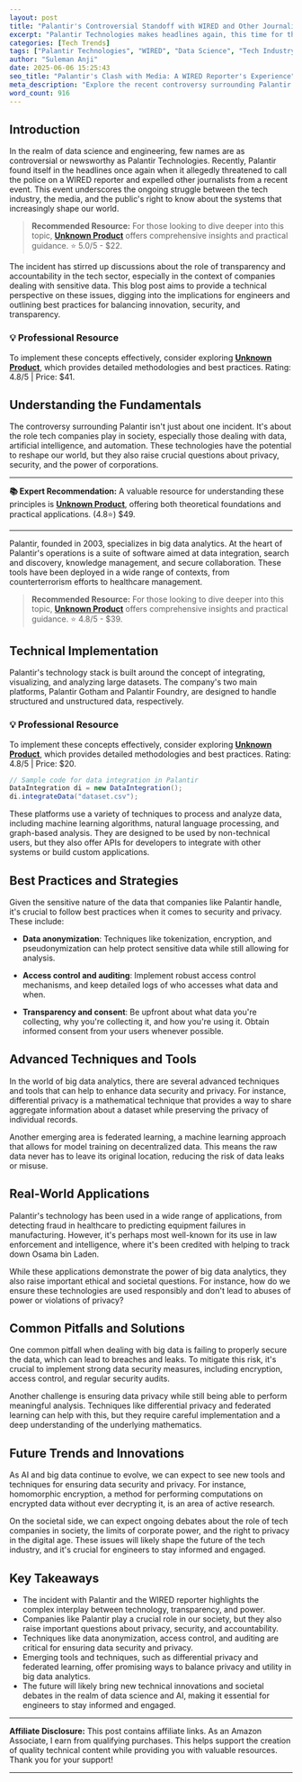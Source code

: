 ```yaml
---
layout: post
title: "Palantir's Controversial Standoff with WIRED and Other Journalists"
excerpt: "Palantir Technologies makes headlines again, this time for threatening a WIRED reporter and expelling journalists from an event."
categories: [Tech Trends]
tags: ["Palantir Technologies", "WIRED", "Data Science", "Tech Industry", "Media Relations", "Public Transparency", "Controversy"]
author: "Suleman Anji"
date: 2025-06-06 15:25:43 
seo_title: "Palantir's Clash with Media: A WIRED Reporter's Experience"
meta_description: "Explore the recent controversy surrounding Palantir Technologies, as it threatens to call the police on a WIRED reporter and ousts other journalists."
word_count: 916
---
```


## Introduction

In the realm of data science and engineering, few names are as controversial or newsworthy as Palantir Technologies. Recently, Palantir found itself in the headlines once again when it allegedly threatened to call the police on a WIRED reporter and expelled other journalists from a recent event. This event underscores the ongoing struggle between the tech industry, the media, and the public's right to know about the systems that increasingly shape our world.


> **Recommended Resource:** For those looking to dive deeper into this topic, **[Unknown Product](https://www.amazon.com/dp/163774613X?tag=sghpgs-20)** offers comprehensive insights and practical guidance. ⭐ 5.0/5 - $22.


The incident has stirred up discussions about the role of transparency and accountability in the tech sector, especially in the context of companies dealing with sensitive data. This blog post aims to provide a technical perspective on these issues, digging into the implications for engineers and outlining best practices for balancing innovation, security, and transparency.


### 💡 Professional Resource

To implement these concepts effectively, consider exploring **[Unknown Product](https://www.amazon.com/dp/1449373321?tag=sghpgs-20)**, which provides detailed methodologies and best practices. Rating: 4.8/5 | Price: $41.


## Understanding the Fundamentals

The controversy surrounding Palantir isn't just about one incident. It's about the role tech companies play in society, especially those dealing with data, artificial intelligence, and automation. These technologies have the potential to reshape our world, but they also raise crucial questions about privacy, security, and the power of corporations.


---

**📚 Expert Recommendation:** A valuable resource for understanding these principles is **[Unknown Product](https://www.amazon.com/dp/B076MGPQZQ?tag=sghpgs-20)**, offering both theoretical foundations and practical applications. (4.8⭐) $49.

---


Palantir, founded in 2003, specializes in big data analytics. At the heart of Palantir's operations is a suite of software aimed at data integration, search and discovery, knowledge management, and secure collaboration. These tools have been deployed in a wide range of contexts, from counterterrorism efforts to healthcare management.


> **Recommended Resource:** For those looking to dive deeper into this topic, **[Unknown Product](https://www.amazon.com/dp/B08J2DN6HC?tag=sghpgs-20)** offers comprehensive insights and practical guidance. ⭐ 4.8/5 - $39.


## Technical Implementation

Palantir's technology stack is built around the concept of integrating, visualizing, and analyzing large datasets. The company's two main platforms, Palantir Gotham and Palantir Foundry, are designed to handle structured and unstructured data, respectively.


### 💡 Professional Resource

To implement these concepts effectively, consider exploring **[Unknown Product](https://www.amazon.com/dp/B0CQ3SHF3W?tag=sghpgs-20)**, which provides detailed methodologies and best practices. Rating: 4.8/5 | Price: $20.


```java
// Sample code for data integration in Palantir
DataIntegration di = new DataIntegration();
di.integrateData("dataset.csv");
```

These platforms use a variety of techniques to process and analyze data, including machine learning algorithms, natural language processing, and graph-based analysis. They are designed to be used by non-technical users, but they also offer APIs for developers to integrate with other systems or build custom applications.

## Best Practices and Strategies

Given the sensitive nature of the data that companies like Palantir handle, it's crucial to follow best practices when it comes to security and privacy. These include:

- **Data anonymization**: Techniques like tokenization, encryption, and pseudonymization can help protect sensitive data while still allowing for analysis.

- **Access control and auditing**: Implement robust access control mechanisms, and keep detailed logs of who accesses what data and when.

- **Transparency and consent**: Be upfront about what data you're collecting, why you're collecting it, and how you're using it. Obtain informed consent from your users whenever possible.

## Advanced Techniques and Tools

In the world of big data analytics, there are several advanced techniques and tools that can help to enhance data security and privacy. For instance, differential privacy is a mathematical technique that provides a way to share aggregate information about a dataset while preserving the privacy of individual records.

Another emerging area is federated learning, a machine learning approach that allows for model training on decentralized data. This means the raw data never has to leave its original location, reducing the risk of data leaks or misuse.

## Real-World Applications

Palantir's technology has been used in a wide range of applications, from detecting fraud in healthcare to predicting equipment failures in manufacturing. However, it's perhaps most well-known for its use in law enforcement and intelligence, where it's been credited with helping to track down Osama bin Laden.

While these applications demonstrate the power of big data analytics, they also raise important ethical and societal questions. For instance, how do we ensure these technologies are used responsibly and don't lead to abuses of power or violations of privacy?

## Common Pitfalls and Solutions

One common pitfall when dealing with big data is failing to properly secure the data, which can lead to breaches and leaks. To mitigate this risk, it's crucial to implement strong data security measures, including encryption, access control, and regular security audits.

Another challenge is ensuring data privacy while still being able to perform meaningful analysis. Techniques like differential privacy and federated learning can help with this, but they require careful implementation and a deep understanding of the underlying mathematics.

## Future Trends and Innovations

As AI and big data continue to evolve, we can expect to see new tools and techniques for ensuring data security and privacy. For instance, homomorphic encryption, a method for performing computations on encrypted data without ever decrypting it, is an area of active research.

On the societal side, we can expect ongoing debates about the role of tech companies in society, the limits of corporate power, and the right to privacy in the digital age. These issues will likely shape the future of the tech industry, and it's crucial for engineers to stay informed and engaged.

## Key Takeaways

- The incident with Palantir and the WIRED reporter highlights the complex interplay between technology, transparency, and power.
- Companies like Palantir play a crucial role in our society, but they also raise important questions about privacy, security, and accountability.
- Techniques like data anonymization, access control, and auditing are critical for ensuring data security and privacy.
- Emerging tools and techniques, such as differential privacy and federated learning, offer promising ways to balance privacy and utility in big data analytics.
- The future will likely bring new technical innovations and societal debates in the realm of data science and AI, making it essential for engineers to stay informed and engaged.
---

**Affiliate Disclosure:** This post contains affiliate links. As an Amazon Associate, I earn from qualifying purchases. This helps support the creation of quality technical content while providing you with valuable resources. Thank you for your support!

---
